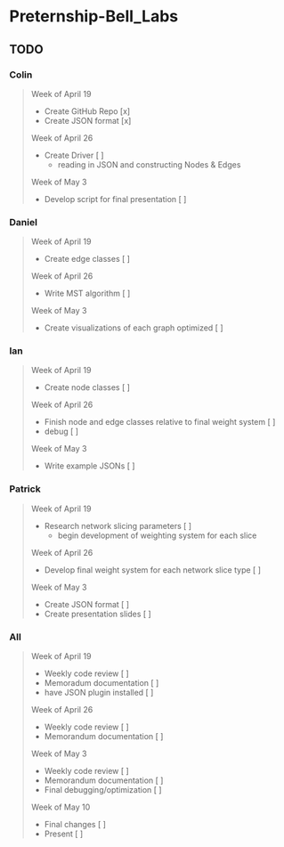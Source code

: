 # Preternship-Bell_Labs

## TODO

### Colin

>Week of April 19
>
>- Create GitHub Repo [x]
>- Create JSON format [x]
>
>Week of April 26
>
>- Create Driver [ ]
>   - reading in JSON and constructing Nodes & Edges
>
>Week of May 3
>
>- Develop script for final presentation [ ]

### Daniel
>
>Week of April 19
>
>- Create edge classes [ ]
>
>Week of April 26
>
>- Write MST algorithm [ ]
>
>Week of May 3
>
>- Create visualizations of each graph optimized [ ]

### Ian

>Week of April 19
>
>- Create node classes [ ]
>
>Week of April 26
>
>- Finish node and edge classes relative to final weight system [ ]
>- debug [ ]
>
>Week of May 3
>
>- Write example JSONs [ ]

### Patrick

>Week of April 19
>
>- Research network slicing parameters [ ]
>   - begin development of weighting system for each slice
>
>Week of April 26
>
>- Develop final weight system for each network slice type [ ]
>
>Week of May 3
>
>- Create JSON format [ ]
>- Create presentation slides [ ]

### All

>Week of April 19
>
>- Weekly code review [ ]
>- Memoradum documentation [ ]
>- have JSON plugin installed [ ]
>
>Week of April 26
>
>- Weekly code review [ ]
>- Memorandum documentation [ ]
>
>Week of May 3
>
>- Weekly code review [ ]
>- Memorandum documentation [ ]
>- Final debugging/optimization [ ]
>
>Week of May 10
>
>- Final changes [ ]
>- Present [ ]
